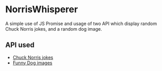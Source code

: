 # NorrisWhisperer

A simple use of JS Promise and usage of two API which display random Chuck Norris jokes, and a random dog image.

## API used
* [Chuck Norris jokes](https://api.chucknorris.io/jokes/random)
* [Funny Dog images](https://dog.ceo/api/breeds/image/random)
